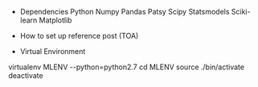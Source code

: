 * Dependencies
Python
Numpy
Pandas
Patsy
Scipy
Statsmodels
Sciki-learn
Matplotlib

* How to set up
reference post (TOA)

* Virtual Environment

virtualenv MLENV --python=python2.7
cd MLENV
source ./bin/activate
deactivate
